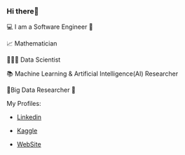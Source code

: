### Hi there👋

 💻 I am a Software Engineer 🤟
 
 📈 Mathematician
 
 👩🏻‍💻 Data Scientist
 
 📚 Machine Learning & Artificial Intelligence(AI) Researcher
 
 🔎Big Data Researcher 🤟
 

 My Profiles:


- [Linkedin](https://www.linkedin.com/in/halenurbulgu/)
 
- [Kaggle](https://www.kaggle.com/halenurbulgu)

- [WebSite](https://lastdatabender.com)


<!--
**HalenurBulgu/HalenurBulgu** is a ✨ _special_ ✨ repository because its `README.md` (this file) appears on your GitHub profile.



-->
